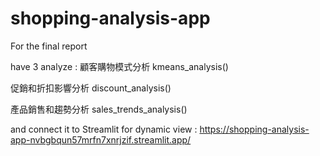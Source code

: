 # shopping-analysis-app

For the final report

have 3 analyze :
顧客購物模式分析   kmeans_analysis()

促銷和折扣影響分析 discount_analysis()

產品銷售和趨勢分析 sales_trends_analysis()


and connect it to Streamlit for dynamic view :
https://shopping-analysis-app-nvbgbqun57mrfn7xnrjzif.streamlit.app/

